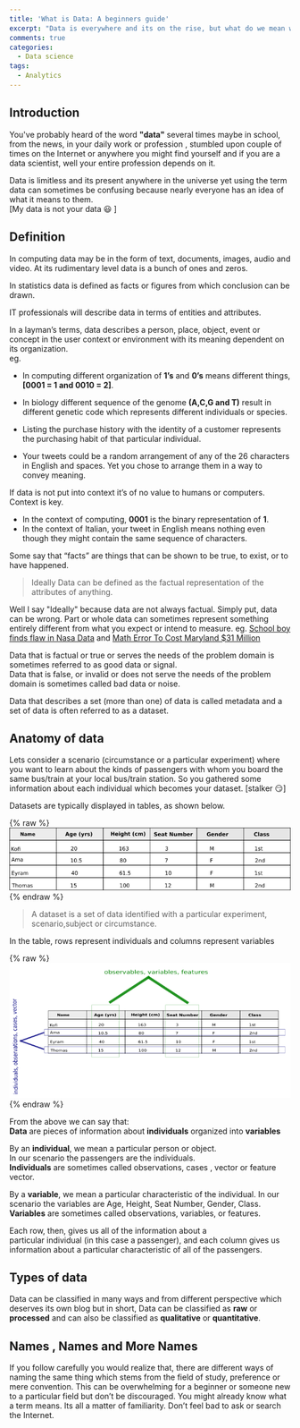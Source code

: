 ```yaml
---
title: 'What is Data: A beginners guide'
excerpt: "Data is everywhere and its on the rise, but what do we mean when we say data?"
comments: true
categories:
  - Data science
tags:
  - Analytics
---
```

## Introduction

You've probably heard of the word <b>"data"</b> several times maybe in school, from the news,  in your daily work or profession , stumbled upon couple of times on the Internet or anywhere you might find yourself and if you are a data scientist, well your entire profession depends on it.

Data is limitless and its present anywhere in the universe yet using the term data can sometimes be confusing because nearly everyone has an idea of what it means to them.  
[My data is not your data :smiley: ]

## Definition
In computing data may be in the form of text, documents, images, audio and video. At its rudimentary level data is a bunch of ones and zeros.

In statistics data is defined as facts or figures from which conclusion can be drawn.

IT professionals will describe data in terms of entities and attributes.

In a layman’s terms, data describes a person, place, object, event or concept in the user context or environment with its meaning dependent on its organization.  
eg. 
* In computing different organization of <b>1’s</b> and <b>0’s</b> means different things,  
<b>[0001 = 1  and 0010 = 2]</b>.

* In biology different sequence of the genome <b>(A,C,G and T)</b> result in different genetic code which represents different individuals or species.

* Listing the purchase history with the identity of a customer represents the purchasing habit of that particular individual.

* Your tweets could be a random arrangement of any of the 26 characters in English and spaces. Yet you chose to arrange them in a way to convey meaning.


If data is not put into context it’s of no value to humans or  computers. Context is key.  
* In the context of computing, <b>0001</b> is the binary representation of <b>1</b>.  
* In the context of Italian,  your tweet in English means nothing even though they might contain the same sequence of characters.

Some say that “facts” are things that can be shown to be true, to exist, or to have happened.

>Ideally Data can be defined as the factual representation of the attributes of anything.  

Well I say "Ideally" because data are not always factual. Simply put, data can be wrong. Part or whole data can sometimes represent something entirely different from what you expect or intend to measure.
eg. [School boy finds flaw in Nasa Data](http://www.bbc.com/news/av/science-environment-39355424/nasa-error-schoolboy-finds-data-flaw) and [Math Error To Cost Maryland $31 Million](http://www.washingtonpost.com/wp-dyn/content/article/2009/01/11/AR2009011102287.html)

Data that is factual or true or serves the needs of the problem domain is sometimes referred to as good data or signal.  
Data that is false, or invalid or does not serve the needs of the problem domain is sometimes called bad data or noise.

Data that describes a set (more than one) of data is called metadata and a set of data is often referred to as a dataset.

## Anatomy of data

Lets consider a scenario (circumstance or a particular experiment) where you want to learn about the kinds of passengers with whom you board the same bus/train at your local bus/train station. So you gathered some information about each individual which becomes your dataset. [stalker :smirk:]

Datasets are typically displayed in tables, as shown below.

{% raw %}<img src="/assets/images/data_table.png" alt="">{% endraw %}

>A dataset is a set of data identified with a particular experiment, scenario,subject or circumstance.

In the table, rows represent individuals and columns represent variables

{% raw %}<img src="/assets/images/labled_table.png" alt="">{% endraw %} 

From the above we can say that:  
<b>Data</b> are pieces of information about <b>individuals</b> organized into <b>variables</b>

By an <b>individual</b>, we mean a particular person or object.  
In our scenario the passengers are the individuals.  
<b>Individuals</b> are sometimes called observations, cases , vector or feature vector.

By a <b>variable</b>, we mean a particular characteristic of the individual.
In our scenario the variables are Age, Height, Seat Number, Gender, Class.  
<b>Variables</b> are sometimes called observations, variables, or features.

Each row, then, gives us all of the information about a particular individual (in this case a passenger), and each column gives us information about a particular characteristic of all of the passengers.

## Types of data
Data can be classified in many ways and from different perspective which deserves its own blog but in short, Data can be classified as <b>raw</b> or <b>processed</b> and can also be classified as <b>qualitative</b> or <b>quantitative</b>.

## Names , Names and More Names

If you follow carefully you would realize that, there are different ways of naming the same thing  which stems from the field of study, preference or mere convention. This can be overwhelming for a beginner or someone new to a particular field but don’t be discouraged. You might already know what a term means. Its all a matter of familiarity. Don’t feel bad to ask or search the Internet.

